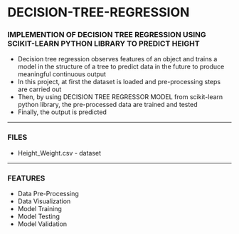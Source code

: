 # DECISION-TREE-REGRESSION

### IMPLEMENTION OF DECISION TREE REGRESSION USING SCIKIT-LEARN PYTHON LIBRARY TO PREDICT HEIGHT

- Decision tree regression observes features of an object and trains a model in the structure of a tree to predict data in the future to produce meaningful continuous output
- In this project, at first the dataset is loaded and pre-processing steps are carried out
- Then, by using DECISION TREE REGRESSOR MODEL from scikit-learn python library, the pre-processed data are trained and tested
- Finally, the output is predicted

-----

### FILES

- Height_Weight.csv - dataset

-----

### FEATURES

- Data Pre-Processing
- Data Visualization
- Model Training
- Model Testing
- Model Validation

